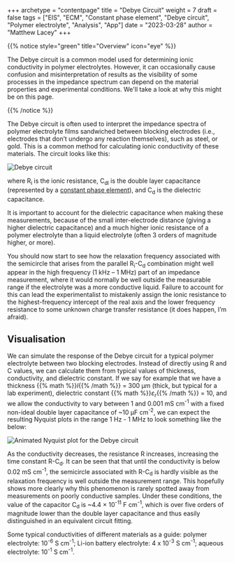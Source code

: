 +++
archetype = "contentpage"
title = "Debye Circuit"
weight = 7
draft = false
tags = ["EIS", "ECM", "Constant phase element", "Debye circuit", "Polymer electrolyte", "Analysis", "App"]
date = "2023-03-28"
author = "Matthew Lacey"
+++

{{% notice style="green" title="Overview" icon="eye" %}}

The Debye circuit is a common model used for determining ionic conductivity in polymer electrolytes. However, it can occasionally cause confusion and misinterpretation of results as the visibility of some processes in the impedance spectrum can depend on the material properties and experimental conditions. We'll take a look at why this might be on this page.

{{% /notice %}}

The Debye circuit is often used to interpret the impedance spectra of polymer electrolyte films sandwiched between blocking electrodes (i.e., electrodes that don’t undergo any reaction themselves), such as steel, or gold. This is a common method for calculating ionic conductivity of these materials. The circuit looks like this:

![Debye circuit](/images/experimental-electrochemistry/eis/ec-debye.svg?height=120px)

where R<sub>i</sub> is the ionic resistance, C<sub>dl</sub> is the double layer capacitance (represented by a [constant phase element](/experimental-electrochemistry/eis/constant-phase-element)), and C<sub>d</sub> is the dielectric capacitance.

It is important to account for the dielectric capacitance when making these measurements, because of the small inter-electrode distance (giving a higher dielectric capacitance) and a much higher ionic resistance of a polymer electrolyte than a liquid electrolyte (often 3 orders of magnitude higher, or more).

You should now start to see how the relaxation frequency associated with the semicircle that arises from the parallel R<sub>i</sub>-C<sub>d</sub> combination might well appear in the high frequency (1 kHz – 1 MHz) part of an impedance measurement, where it would normally be well outside the measurable range if the electrolyte was a more conductive liquid. Failure to account for this can lead the experimentalist to mistakenly assign the ionic resistance to the highest-frequency intercept of the real axis and the lower frequency resistance to some unknown charge transfer resistance (it does happen, I’m afraid).

## Visualisation

We can simulate the response of the Debye circuit for a typical polymer electrolyte between two blocking electrodes. Instead of directly using R and C values, we can calculate them from typical values of thickness, conductivity, and dielectric constant. If we say for example that we have a thickness {{% math %}}$l${{% /math %}} = 300 µm (thick, but typical for a lab experiment), dielectric constant {{% math %}}$\varepsilon_r${{% /math %}} = 10, and we allow the conductivity to vary between 1 and 0.001 mS cm<sup>-1</sup> with a fixed non-ideal double layer capacitance of ~10 µF cm<sup>-2</sup>, we can expect the resulting Nyquist plots in the range 1 Hz - 1 MHz to look something like the below:

![Animated Nyquist plot for the Debye circuit](/images/experimental-electrochemistry/eis/ec-debye-animated.gif?width=450px)

As the conductivity decreases, the resistance R increases, increasing the time constant R-C<sub>d</sub>. It can be seen that that until the conductivity is below 0.02 mS cm<sup>-1</sup>, the semicircle associated with R-C<sub>d</sub> is hardly visible as the relaxation frequency is well outside the measurement range. This hopefully shows more clearly why this phenomenon is rarely spotted away from measurements on poorly conductive samples. Under these conditions, the value of the capacitor C<sub>d</sub> is ~4.4 × 10<sup>-11</sup> F cm<sup>-1</sup>, which is over five orders of magnitude lower than the double layer capacitance and thus easily distinguished in an equivalent circuit fitting.

Some typical conductivities of different materials as a guide: polymer electrolyte: 10<sup>-6</sup> S cm<sup>-1</sup>; Li-ion battery electrolyte: 4 x 10<sup>-3</sup> S cm<sup>-1</sup>; aqueous electrolyte: 10<sup>-1</sup> S cm<sup>-1</sup>.